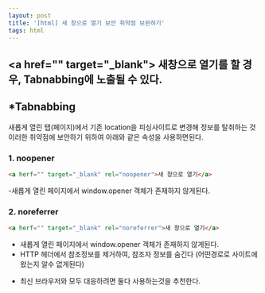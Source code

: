 ```yaml
---
layout: post
title: '[html] 새 창으로 열기 보안 취약점 보완하기'
tags: html
---
```


## &#60;a href="" target="\_blank"&#62; 새창으로 열기를 할 경우, Tabnabbing에 노출될 수 있다.

## \*Tabnabbing

새롭게 열린 탭(페이지)에서 기존 location을 피싱사이트로 변경해 정보를 탈취하는 것
이러한 취약점에 보안하기 위하여 아래와 같은 속성을 사용하면된다.

### 1. noopener

```html
<a herf="" target="_blank" rel="noopener">새 창으로 열기</a>
```

-새롭게 열린 페이지에서 window.opener 객체가 존재하지 않게된다.

### 2. noreferrer

```html
<a herf="" target="_blank" rel="noreferrer">새 창으로 열기</a>
```

- 새롭게 열린 페이지에서 window.opener 객체가 존재하지 않게된다.
- HTTP 헤더에서 참조정보를 제거하여, 참조자 정보를 숨긴다 (어떤경로로 사이트에 왔는지 알수 없게된다)

* 최신 브라우저와 모두 대응하려면 둘다 사용하는것을 추천한다.

